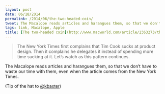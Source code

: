```yaml
---
layout: post
date: 06/18/2014
permalink: /2014/06/the-two-headed-coin/
tweet: The Macalope reads articles and harangues them, so that we don't have to.
tags: link, Macalope, Apple
title: [The two-headed coin](http://www.macworld.com/article/2363273/the-two-headed-coin.html)
---
```


<blockquote>
  <p>The New York Times first complains that Tim Cook sucks at product design. Then it complains he delegates it instead of spending more time sucking at it. Let’s watch as this pattern continues.</p>
</blockquote>

<p>The Macalope reads articles and harangues them, so that we don&#8217;t have to waste our time with them, even when the article comes from the New York Times.</p>

<p>(Tip of the hat to <a href="https://twitter.com/kbaxter/status/479294872134754304" title="Kyle Baxter - Twitter">@kbaxter</a>)</p>